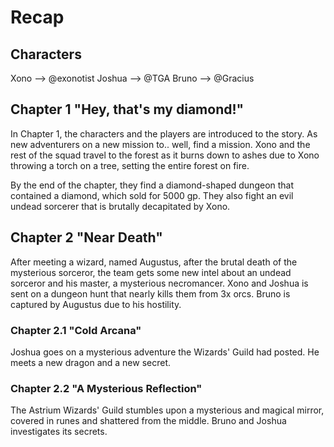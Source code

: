 # Recap

## Characters
Xono --> @exonotist
Joshua --> @TGA
Bruno --> @Gracius

## Chapter 1 "Hey, that's my diamond!"
In Chapter 1, the characters and the players are introduced to the story. As new adventurers on a new mission to.. well, find a mission. Xono and the rest of the squad travel to the forest as it burns down to ashes due to Xono throwing a torch on a tree, setting the entire forest on fire. 

By the end of the chapter, they find a diamond-shaped dungeon that contained a diamond, which sold for 5000 gp. They also fight an evil undead sorcerer that is brutally decapitated by Xono.

## Chapter 2 "Near Death"
After meeting a wizard, named Augustus, after the brutal death of the mysterious sorceror, the team gets some new intel about an undead sorceror and his master, a mysterious necromancer. Xono and Joshua is sent on a dungeon hunt that nearly kills them from 3x orcs. Bruno is captured by Augustus due to his hostility.

### Chapter 2.1 "Cold Arcana"
Joshua goes on a mysterious adventure the Wizards' Guild had posted. He meets a new dragon and a new secret.

### Chapter 2.2 "A Mysterious Reflection" 
The Astrium Wizards' Guild stumbles upon a mysterious and magical mirror, covered in runes and shattered from the middle. Bruno and Joshua investigates its secrets.